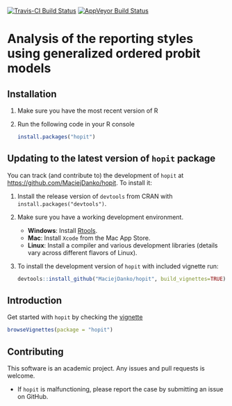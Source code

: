 [![Travis-CI Build Status](https://travis-ci.org/MaciejDanko/hopit.svg?branch=master)](https://travis-ci.org/MaciejDanko/hopit)
[![AppVeyor Build Status](https://ci.appveyor.com/api/projects/status/github/MaciejDanko/hopit?branch=master&svg=true)](https://ci.appveyor.com/project/MaciejDanko/hopit)

# Analysis of the reporting styles using generalized ordered probit models

## Installation
1. Make sure you have the most recent version of R

2. Run the following code in your R console 

   ```R
   install.packages("hopit") 
   ```

## Updating to the latest version of `hopit` package
You can track (and contribute to) the development of `hopit` at https://github.com/MaciejDanko/hopit. To install it:

1. Install the release version of `devtools` from CRAN with `install.packages("devtools")`.

2. Make sure you have a working development environment.
    * **Windows**: Install [Rtools](https://CRAN.R-project.org/bin/windows/Rtools/).
    * **Mac**: Install `Xcode` from the Mac App Store.
    * **Linux**: Install a compiler and various development libraries (details vary across different flavors of Linux).

3. To install the development version of `hopit` with included vignette run:

   ```R
   devtools::install_github("MaciejDanko/hopit", build_vignettes=TRUE)
   ```

## Introduction
Get started with `hopit` by checking the [vignette](https://github.com/MaciejDanko/hopit/blob/master/vignettes/introduction_to_hopit.pdf) 
 ```R
 browseVignettes(package = "hopit") 
 ```

## Contributing
This software is an academic project. Any issues and pull requests is welcome.
* If `hopit` is malfunctioning, please report the case by submitting an issue on GitHub.
